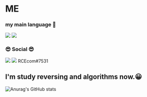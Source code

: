 # ME
### my main language 👋
<img src="https://img.shields.io/badge/++-blue?style=for-the-badge&logo=C%2B%2B&logoColor=white"/>
<img src="https://img.shields.io/badge/-blue?style=for-the-badge&logo=C&logoColor=white"/>

###  😎 Social 😎 
<a href="https://www.youtube.com/" target="_blank"><img src="https://img.shields.io/badge/-red?style=for-the-badge&logo=YouTube&logoColor=white"/></a>
<a href="https:" target="_blank"><img src="https://img.shields.io/badge/-5f85bb?style=for-the-badge&logo=Discord&logoColor=white"/></a>
RCEcom#7531

## I'm study reversing and algorithms now.😀
![Anurag's GitHub stats](https://github-readme-stats.vercel.app/api?username=RCEcom&show_icons=true&theme=radical)
